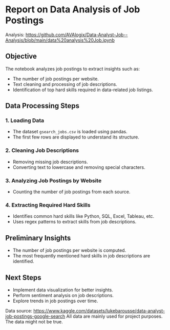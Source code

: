 # **Report on Data Analysis of Job Postings**

Analysis: https://github.com/AVAlogix/Data-Analyst-Job--Analysis/blob/main/data%20analysis%20Job.ipynb

## **Objective**
The notebook analyzes job postings to extract insights such as:
- The number of job postings per website.
- Text cleaning and processing of job descriptions.
- Identification of top hard skills required in data-related job listings.

## **Data Processing Steps**
### **1. Loading Data**  
- The dataset `gsearch_jobs.csv` is loaded using pandas.
- The first few rows are displayed to understand its structure.

### **2. Cleaning Job Descriptions**  
- Removing missing job descriptions.
- Converting text to lowercase and removing special characters.

### **3. Analyzing Job Postings by Website**  
- Counting the number of job postings from each source.

### **4. Extracting Required Hard Skills**  
- Identifies common hard skills like Python, SQL, Excel, Tableau, etc.
- Uses regex patterns to extract skills from job descriptions.

## **Preliminary Insights**
- The number of job postings per website is computed.
- The most frequently mentioned hard skills in job descriptions are identified.

## **Next Steps**
- Implement data visualization for better insights.
- Perform sentiment analysis on job descriptions.
- Explore trends in job postings over time.

Data source: https://www.kaggle.com/datasets/lukebarousse/data-analyst-job-postings-google-search
All data are mainly used for project purposes. The data might not be true.

